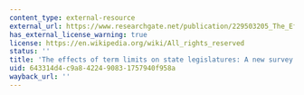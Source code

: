 ```yaml
---
content_type: external-resource
external_url: https://www.researchgate.net/publication/229503205_The_Effects_of_Term_Limits_on_State_Legislatures_A_New_Survey_of_the_50_States
has_external_license_warning: true
license: https://en.wikipedia.org/wiki/All_rights_reserved
status: ''
title: 'The effects of term limits on state legislatures: A new survey of the 50 states'
uid: 643314d4-c9a8-4224-9083-1757940f958a
wayback_url: ''
---
```


